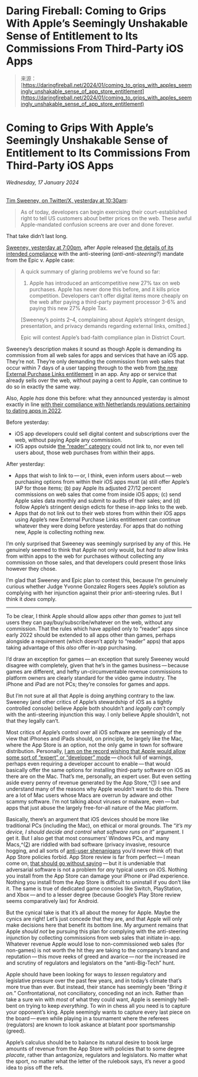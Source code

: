 <!--yml
category: 未分类
date: 2024-05-27 14:51:09
-->

# Daring Fireball: Coming to Grips With Apple’s Seemingly Unshakable Sense of Entitlement to Its Commissions From Third-Party iOS Apps

> 来源：[https://daringfireball.net/2024/01/coming_to_grips_with_apples_seemingly_unshakable_sense_of_app_store_entitlement](https://daringfireball.net/2024/01/coming_to_grips_with_apples_seemingly_unshakable_sense_of_app_store_entitlement)

# Coming to Grips With Apple’s Seemingly Unshakable Sense of Entitlement to Its Commissions From Third-Party iOS Apps

###### Wednesday, 17 January 2024

[Tim Sweeney, on Twitter/X, yesterday at 10:30am](https://twitter.com/TimSweeneyEpic/status/1747280541362102287/):

> As of today, developers can begin exercising their court-established right to tell US customers about better prices on the web. These awful Apple-mandated confusion screens are over and done forever.

That take didn’t last long.

[Sweeney, yesterday at 7:00pm](https://twitter.com/TimSweeneyEpic/status/1747408148799881390), after Apple released [the details of its intended compliance](https://daringfireball.net/linked/2024/01/16/apple-guidelines-external-purchase-links) with the anti-steering (*anti-anti-steering*?) mandate from the Epic v. Apple case:

> A quick summary of glaring problems we’ve found so far:
> 
> 1.  Apple has introduced an anticompetitive new 27% tax on web purchases. Apple has never done this before, and it kills price competition. Developers can’t offer digital items more cheaply on the web after paying a third-party payment processor 3-6% and paying this new 27% Apple Tax.
> 
> [Sweeney’s points 2–4, complaining about Apple’s stringent design, presentation, and privacy demands regarding external links, omitted.]
> 
> Epic will contest Apple’s bad-faith compliance plan in District Court.

Sweeney’s description makes it sound as though Apple is demanding its commission from all web sales for apps and services that have an iOS app. They’re not. They’re only demanding the commission from web sales that occur within 7 days of a user tapping through to the web from [the new External Purchase Links entitlement](https://developer.apple.com/support/storekit-external-entitlement-us/) in an app. Any app or service that already sells over the web, without paying a cent to Apple, can continue to do so in exactly the same way.

Also, Apple *has* done this before: what they announced yesterday is almost exactly in line [with their compliance with Netherlands regulations pertaining to dating apps in 2022](https://daringfireball.net/2022/02/going_dutch).

Before yesterday:

*   iOS app developers could sell digital content and subscriptions over the web, without paying Apple any commission.
*   iOS apps outside [the “reader” category](https://daringfireball.net/linked/2021/09/01/apple-anti-steering-relaxation) could not link to, nor even tell users about, those web purchases from within their apps.

After yesterday:

*   Apps that wish to link to — or, I think, even inform users about — web purchasing options from within their iOS apps must (a) still offer Apple’s IAP for those items; (b) pay Apple its adjusted 27/12 percent commissions on web sales that come from inside iOS apps; (c) send Apple sales data monthly and submit to audits of their sales; and (d) follow Apple’s stringent design edicts for these in-app links to the web.
*   Apps that do not link out to their web stores from within their iOS apps using Apple’s new External Purchase Links entitlement can continue whatever they were doing before yesterday. For apps that do nothing new, Apple is collecting nothing new.

I’m only surprised that Sweeney was seemingly surprised by any of this. He genuinely seemed to think that Apple not only would, but *had to* allow links from within apps to the web for purchases without collecting any commission on those sales, and that developers could present those links however they chose.

I’m glad that Sweeney and Epic plan to contest this, because I’m genuinely curious whether Judge Yvonne Gonzalez Rogers sees Apple’s solution as complying with her injunction against their prior anti-steering rules. But I think it *does* comply.

* * *

To be clear, I think Apple should allow apps *other than games* to just tell users they can pay/buy/subscribe/whatever on the web, without any commission. That the rules which have applied only to “reader” apps since early 2022 should be extended to all apps other than games, perhaps alongside a requirement (which doesn’t apply to “reader” apps) that apps taking advantage of this *also* offer in-app purchasing.

I’d draw an exception for games — an exception that surely Sweeney would disagree with completely, given that he’s in the games business — because games are different, and hefty un-circumventable revenue commissions to platform owners are clearly standard for the video game industry. The iPhone and iPad are not PCs; they’re consoles for games and apps.

But I’m not sure at all that Apple is doing anything contrary to the law. Sweeney (and other critics of Apple’s stewardship of iOS as a tightly controlled console) believe Apple both shouldn’t and *legally can’t* comply with the anti-steering injunction this way. I only believe Apple shouldn’t, not that they legally can’t.

Most critics of Apple’s control over all iOS software are seemingly of the view that iPhones and iPads should, on principle, be largely like the Mac, where the App Store is an option, not the only game in town for software distribution. Personally, [I am on the record wishing that Apple would allow some sort of “expert” or “developer” mode](https://daringfireball.net/2021/06/annotating_apples_anti-sideloading_white_paper) — chock full of warnings, perhaps even requiring a developer account to enable — that would basically offer the same options for installing third-party software on iOS as there are on the Mac. That’s me, personally, an expert user. But even setting aside every penny of revenue generated by the App Store,^([1](#fn1-2024-01-17)) I see and understand many of the reasons why Apple wouldn’t want to do this. There are a lot of Mac users whose Macs are overrun by adware and other scammy software. I’m not talking about viruses or malware, even — but apps that just abuse the largely free-for-all nature of the Mac platform.

Basically, there’s an argument that iOS devices should be more like traditional PCs (including the Mac), on ethical or moral grounds. The “*it’s my device, I should decide and control what software runs on it*” argument. I get it. But I also get that most consumers’ Windows PCs, and many Macs,^([2](#fn2-2024-01-17)) are riddled with bad software (privacy invasive, resource hogging, and all sorts of [anti-user shenanigans](https://mjtsai.com/blog/2021/12/22/grammarly-disables-spell-checking-globally/) you’d never think of) that App Store policies forbid. App Store review is far from perfect — I mean come on, [that should go without saying](https://daringfireball.net/search/app+store+rejection) — but it is undeniable that adversarial software is not a problem for *any* typical users on iOS. Nothing you install from the App Store can damage your iPhone or iPad experience. Nothing you install from the App Store is difficult to uninstall if you don’t like it. The same is true of dedicated game consoles like Switch, PlayStation, and Xbox — and to a lesser degree (because Google’s Play Store review seems comparatively lax) for Android.

But the cynical take is that it’s all about the money for Apple. Maybe the cynics are right! Let’s just concede that they are, and that Apple will only make decisions here that benefit its bottom line. My argument remains that Apple *should not* be pursuing this plan for complying with the anti-steering injunction by collecting commissions from web sales that initiate in-app. Whatever revenue Apple would lose to non-commissioned web sales (for non-games) is not worth the hit they are taking to the company’s brand and reputation — this move reeks of greed and avarice — nor the increased ire and scrutiny of regulators and legislators on the “anti-Big-Tech” hunt.

Apple should have been looking for ways to *lessen* regulatory and legislative pressure over the past few years, and in today’s climate that’s more true than ever. But instead, their stance has seemingly been “*Bring it on.*” Confrontational, not conciliatory, conceding not an inch. Rather than take a sure win with *most* of what they could want, Apple is seemingly hell-bent on trying to keep *everything*. To win in chess all you need is to capture your opponent’s king. Apple seemingly wants to capture every last piece on the board — even while playing in a tournament where the referees (regulators) are known to look askance at blatant poor sportsmanship (greed).

Apple’s calculus should be to balance its natural desire to book large amounts of revenue from the App Store with policies that to some degree *placate*, rather than antagonize, regulators and legislators. No matter what the sport, no matter what the letter of the rulebook says, it’s never a good idea to piss off the refs.